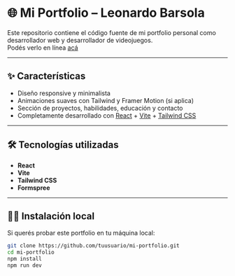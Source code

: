 # 🌐 Mi Portfolio – Leonardo Barsola

Este repositorio contiene el código fuente de mi portfolio personal como desarrollador web y desarrollador de videojuegos.  
Podés verlo en línea [acá](https://leobarsoladev.github.io/portfolio/)

---

## ✨ Características

- Diseño responsive y minimalista
- Animaciones suaves con Tailwind y Framer Motion (si aplica)
- Sección de proyectos, habilidades, educación y contacto
- Completamente desarrollado con [React](https://reactjs.org/) + [Vite](https://vitejs.dev/) + [Tailwind CSS](https://tailwindcss.com/)

---

## 🛠️ Tecnologías utilizadas

- **React**
- **Vite**
- **Tailwind CSS**
- **Formspree**

---

## 🧑‍💻 Instalación local

Si querés probar este portfolio en tu máquina local:

```bash
git clone https://github.com/tuusuario/mi-portfolio.git
cd mi-portfolio
npm install
npm run dev
